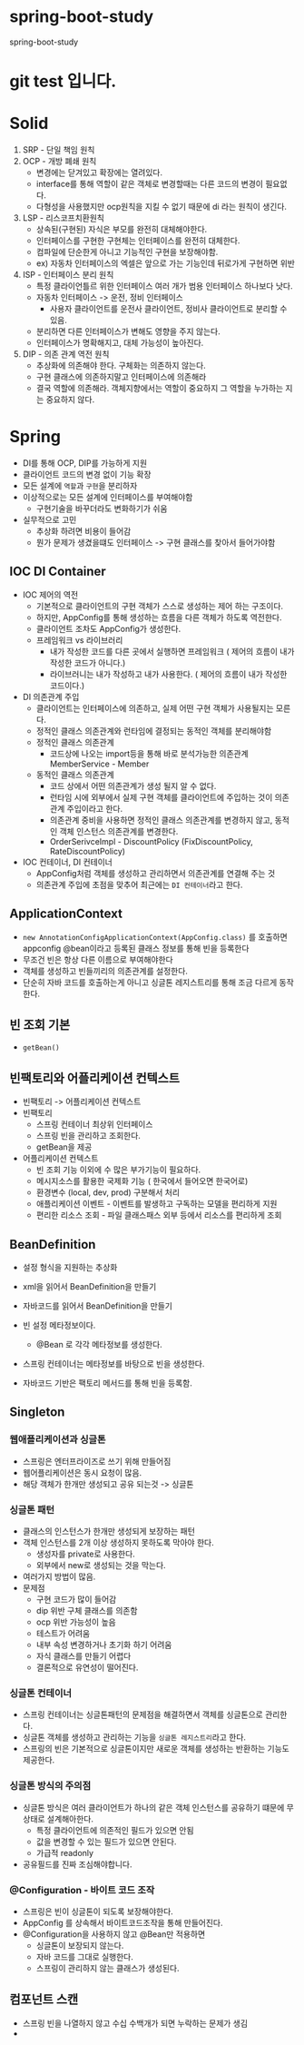 # spring-boot-study
spring-boot-study

# git test 입니다.
# Solid
1. SRP - 단일 책임 원칙
2. OCP - 개방 폐쇄 원칙
    - 변경에는 닫겨있고 확장에는 열려있다.
    - interface를 통해 역할이 같은 객체로 변경할때는 다른 코드의 변경이 필요없다.
    - 다형성을 사용했지만 ocp원칙을 지킬 수 없기 때문에 di 라는 원칙이 생긴다.
3. LSP - 리스코프치환원칙
    - 상속된(구현된) 자식은 부모를 완전히 대체해야한다.
    - 인터페이스를 구현한 구현체는 인터페이스를 완전히 대체한다.
    - 컴파일에 단순한게 아니고 기능적인 구현을 보장해야함.
    - ex) 자동차 인터페이스의 엑셀은 앞으로 가는 기능인데 뒤로가게 구현하면 위반
4. ISP - 인터페이스 분리 원칙
    - 특정 클라이언틀르 위한 인터페이스 여러 개가 범용 인터페이스 하나보다 낫다.
    - 자동차 인터페이스 -> 운전, 정비 인터페이스
        - 사용자 클라이언트를 운전사 클라이언트, 정비사 클라이언트로 분리할 수 있음.
    - 분리하면 다른 인터페이스가 변해도 영향을 주지 않는다.
    - 인터페이스가 명확해지고, 대체 가능성이 높아진다.
5. DIP - 의존 관계 역전 원칙
    - 추상화에 의존해야 한다. 구체화는 의존하지 않는다.
    - 구현 클래스에 의존하지말고 인터페이스에 의존해라
    - 결국 역할에 의존해라. 객체지향에서는 역할이 중요하지 그 역할을 누가하는 지는 중요하지 않다.

# Spring
- DI를 통해 OCP, DIP를 가능하게 지원
- 클라이언트 코드의 변경 없이 기능 확장
- 모든 설계에 `역할`과 `구현`을 분리하자
- 이상적으로는 모든 설계에 인터페이스를 부여해야함
    - 구현기술을 바꾸더라도 변화하기가 쉬움
- 실무적으로 고민
    - 추상화 하려면 비용이 들어감
    - 뭔가 문제가 생겼을떄도 인터페이스 -> 구현 클래스를 찾아서 들어가야함


## IOC DI Container
- IOC 제어의 역전
    - 기본적으로 클라이언트의 구현 객체가 스스로 생성하는 제어 하는 구조이다.
    - 하지만, AppConfig를 통해 생성하는 흐름을 다른 객체가 하도록 역전한다.
    - 클라이언트 조차도 AppConfig가 생성한다.
    - 프레임워크 vs 라이브러리
        - 내가 작성한 코드를 다른 곳에서 실행하면 프레임워크 ( 제어의 흐름이 내가 작성한 코드가 아니다.)
        - 라이브러니는 내가 작성하고 내가 사용한다. ( 제어의 흐름이 내가 작성한 코드이다.)
- DI 의존관계 주입
    - 클라이언트는 인터페이스에 의존하고, 실제 어떤 구현 객체가 사용될지는 모른다.
    - 정적인 클래스 의존관계와 런타임에 결정되는 동적인 객체를 분리해야함
    - 정적인 클래스 의존관계
        - 코드상에 나오는 import등을 통해 바로 분석가능한 의존관계 MemberService - Member
    - 동적인 클래스 의존관계
        - 코드 상에서 어떤 의존관계가 생성 될지 알 수 없다.
        - 런타임 시에 외부에서 실제 구현 객체를 클라이언트에 주입하는 것이 의존관계 주입이라고 한다.
        - 의존관계 중비을 사용하면 정적인 클래스 의존관계를 변경하지 않고, 동적인 객체 인스턴스 의존관계를 변경한다.
        - OrderSerivceImpl - DiscountPolicy (FixDiscountPolicy, RateDiscountPolicy) 
- IOC 컨테이너, DI 컨테이너
    - AppConfig처럼 객체를 생성하고 관리하면서 의존관계를 연결해 주는 것
    - 의존관계 주입에 초점을 맞추어 최근에는 `DI 컨테이너`라고 한다.

## ApplicationContext
- `new AnnotationConfigApplicationContext(AppConfig.class)` 를 호출하면 appconfig @bean이라고 등록된 클래스 정보를 통해 빈을 등록한다
- 무조건 빈은 항상 다른 이름으로 부여해야한다
- 객체를 생성하고 빈들끼리의 의존관계를 설정한다.
- 단순히 자바 코드를 호출하는게 아니고 싱글톤 레지스트리를 통해 조금 다르게 동작한다.

## 빈 조회 기본
- `getBean()`

## 빈팩토리와 어플리케이션 컨텍스트
- 빈팩토리 -> 어플리케이션 컨텍스트
- 빈팩토리
    - 스프링 컨테이너 최상위 인터페이스
    - 스프링 빈을 관리하고 조회한다.
    - getBean을 제공
- 어플리케이션 컨텍스트
    - 빈 조회 기능 이외에 수 많은 부가기능이 필요하다.
    - 메시지소스를 활용한 국제화 기능 ( 한국에서 들어오면 한국어로)
    - 환경변수 (local, dev, prod) 구분해서 처리
    - 애플리케이션 이벤트 - 이벤트를 발생하고 구독하는 모델을 편리하게 지원
    - 편리한 리소스 조회 - 파일 클래스패스 외부 등에서 리소스를 편리하게 조회

## BeanDefinition
- 설정 형식을 지원하는 추상화
- xml을 읽어서 BeanDefinition을 만들기
- 자바코드를 읽어서 BeanDefinition을 만들기
- 빈 설정 메타정보이다.
    - @Bean <bean>로 각각 메타정보를 생성한다.
- 스프링 컨테이너는 메타정보를 바탕으로 빈을 생성한다.

- 자바코드 기반은 팩토리 메서드를 통해 빈을 등록함.

## Singleton
### 웹애플리케이션과 싱글톤
- 스프링은 엔터프라이즈로 쓰기 위해 만들어짐
- 웹어플리케이션은 동시 요청이 많음.
- 해당 객체가 한개만 생성되고 공유 되는것 -> 싱글톤
### 싱글톤 패턴
- 클래스의 인스턴스가 한개만 생성되게 보장하는 패턴
- 객체 인스턴스를 2개 이상 생성하지 못하도록 막아야 한다.
    - 생성자를 private로 사용한다.
    - 외부에서 new로 생성되는 것을 막는다.
- 여러가지 방법이 많음.
- 문제점
    - 구현 코드가 많이 들어감
    - dip 위반 구체 클래스를 의존함
    - ocp 위반 가능성이 높음
    - 테스트가 어려움
    - 내부 속성 변경하거나 초기화 하기 어려움
    - 자식 클래스를 만들기 어렵다
    - 결론적으로 유연성이 떨어진다.
### 싱글톤 컨테이너
- 스프링 컨테이너는 싱글톤패턴의 문제점을 해결하면서 객체를 싱글톤으로 관리한다.
- 싱글톤 객체를 생성하고 관리하는 기능을 `싱글톤 레지스트리`라고 한다.
- 스프링의 빈은 기본적으로 싱글톤이지만 새로운 객체를 생성하는 반환하는 기능도 제공한다.
### 싱글톤 방식의 주의점
- 싱글톤 방식은 여러 클라이언트가 하나의 같은 객체 인스턴스를 공유하기 떄문에 무상태로 설계해아한다.
    - 특정 클라이언트에 의존적인 필드가 있으면 안됨
    - 값을 변경할 수 있는 필드가 있으면 안된다.
    - 가급적 readonly
- 공유필드를 진짜 조심해야합니다.

### @Configuration  - 바이트 코드 조작
- 스프링은 빈이 싱글톤이 되도록 보장해야한다.
- AppConfig 를 상속해서 바이트코드조작을 통해 만들어진다.
- @Configuration을 사용하지 않고 @Bean만 적용하면
    - 싱글톤이 보장되지 않는다.
    - 자바 코드를 그대로 실행한다.
    - 스프링이 관리하지 않는 클래스가 생성된다.

## 컴포넌트 스캔
- 스프링 빈을 나열하지 않고 수십 수백개가 되면 누락하는 문제가 생김
- 
